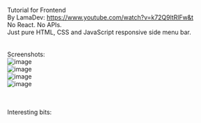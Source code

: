 Tutorial for Frontend<br>
By LamaDev: https://www.youtube.com/watch?v=k72Q9ltRlFw&t <br>
No React. No APIs.<br>
Just pure HTML, CSS and JavaScript responsive side menu bar.<br>
<br>
<br>
Screenshots:<br>
![image](https://github.com/user-attachments/assets/bb8bb959-06b3-428e-8437-0d2763e06a0e) <br>
![image](https://github.com/user-attachments/assets/0017ab77-b575-4a09-b231-dcef129bea1e) <br>
![image](https://github.com/user-attachments/assets/b8391ae8-9326-4c3c-9b30-c35f3e70ffe8) <br>
![image](https://github.com/user-attachments/assets/18936242-6871-416a-abca-b00d0032ea33)






<br>
<br>
Interesting bits:<br>
